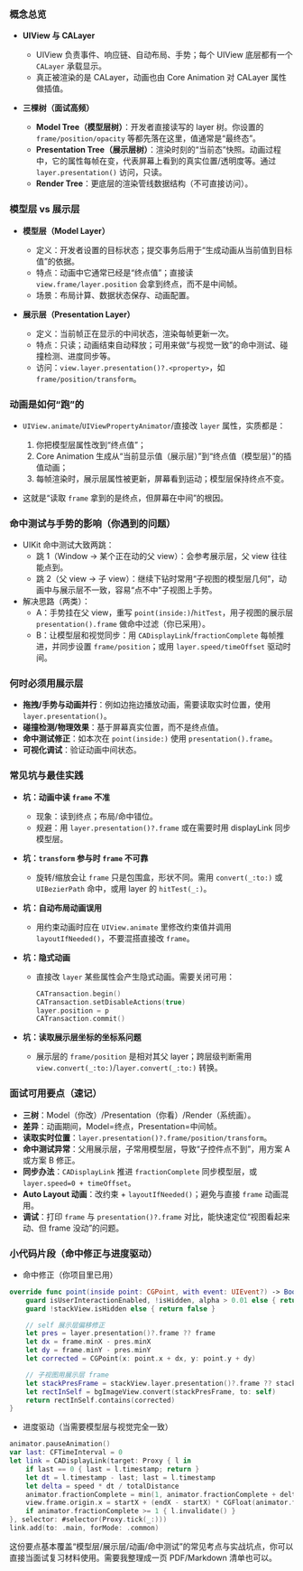 ### 概念总览

- **UIView 与 CALayer**

  - UIView 负责事件、响应链、自动布局、手势；每个 UIView 底层都有一个 `CALayer` 承载显示。
  - 真正被渲染的是 CALayer，动画也由 Core Animation 对 CALayer 属性做插值。

- **三棵树（面试高频）**
  - **Model Tree（模型层树）**：开发者直接读写的 layer 树。你设置的 `frame/position/opacity` 等都先落在这里，值通常是“最终态”。
  - **Presentation Tree（展示层树）**：渲染时刻的“当前态”快照。动画过程中，它的属性每帧在变，代表屏幕上看到的真实位置/透明度等。通过 `layer.presentation()` 访问，只读。
  - **Render Tree**：更底层的渲染管线数据结构（不可直接访问）。

### 模型层 vs 展示层

- **模型层（Model Layer）**

  - 定义：开发者设置的目标状态；提交事务后用于“生成动画从当前值到目标值”的依据。
  - 特点：动画中它通常已经是“终点值”；直接读 `view.frame/layer.position` 会拿到终点，而不是中间帧。
  - 场景：布局计算、数据状态保存、动画配置。

- **展示层（Presentation Layer）**
  - 定义：当前帧正在显示的中间状态，渲染每帧更新一次。
  - 特点：只读；动画结束自动释放；可用来做“与视觉一致”的命中测试、碰撞检测、进度同步等。
  - 访问：`view.layer.presentation()?.<property>`，如 `frame/position/transform`。

### 动画是如何“跑”的

- `UIView.animate`/`UIViewPropertyAnimator`/直接改 `layer` 属性，实质都是：

  1. 你把模型层属性改到“终点值”；
  2. Core Animation 生成从“当前显示值（展示层）”到“终点值（模型层）”的插值动画；
  3. 每帧渲染时，展示层属性被更新，屏幕看到运动；模型层保持终点不变。

- 这就是“读取 `frame` 拿到的是终点，但屏幕在中间”的根因。

### 命中测试与手势的影响（你遇到的问题）

- UIKit 命中测试大致两跳：
  - 跳 1（Window → 某个正在动的父 view）：会参考展示层，父 view 往往能点到。
  - 跳 2（父 view → 子 view）：继续下钻时常用“子视图的模型层几何”，动画中与展示层不一致，容易“点不中”子视图上手势。
- 解决思路（两类）：
  - A：手势挂在父 view，重写 `point(inside:)`/`hitTest`，用子视图的展示层 `presentation().frame` 做命中过滤（你已采用）。
  - B：让模型层和视觉同步：用 `CADisplayLink`/`fractionComplete` 每帧推进，并同步设置 `frame/position`；或用 `layer.speed/timeOffset` 驱动时间。

### 何时必须用展示层

- **拖拽/手势与动画并行**：例如边拖边播放动画，需要读取实时位置，使用 `layer.presentation()`。
- **碰撞检测/物理效果**：基于屏幕真实位置，而不是终点值。
- **命中测试修正**：如本次在 `point(inside:)` 使用 `presentation().frame`。
- **可视化调试**：验证动画中间状态。

### 常见坑与最佳实践

- **坑：动画中读 `frame` 不准**

  - 现象：读到终点；布局/命中错位。
  - 规避：用 `layer.presentation()?.frame` 或在需要时用 displayLink 同步模型层。

- **坑：`transform` 参与时 `frame` 不可靠**

  - 旋转/缩放会让 `frame` 只是包围盒，形状不同。需用 `convert(_:to:)` 或 `UIBezierPath` 命中，或用 layer 的 `hitTest(_:)`。

- **坑：自动布局动画误用**

  - 用约束动画时应在 `UIView.animate` 里修改约束值并调用 `layoutIfNeeded()`，不要混搭直接改 `frame`。

- **坑：隐式动画**

  - 直接改 `layer` 某些属性会产生隐式动画。需要关闭可用：
    ```swift
    CATransaction.begin()
    CATransaction.setDisableActions(true)
    layer.position = p
    CATransaction.commit()
    ```

- **坑：读取展示层坐标的坐标系问题**
  - 展示层的 `frame/position` 是相对其父 layer；跨层级判断需用 `view.convert(_:to:)`/`layer.convert(_:to:)` 转换。

### 面试可用要点（速记）

- **三树**：Model（你改）/Presentation（你看）/Render（系统画）。
- **差异**：动画期间，Model=终点，Presentation=中间帧。
- **读取实时位置**：`layer.presentation()?.frame/position/transform`。
- **命中测试异常**：父用展示层，子常用模型层，导致“子控件点不到”，用方案 A 或方案 B 修正。
- **同步办法**：`CADisplayLink` 推进 `fractionComplete` 同步模型层，或 `layer.speed=0 + timeOffset`。
- **Auto Layout 动画**：改约束 + `layoutIfNeeded()`；避免与直接 `frame` 动画混用。
- **调试**：打印 `frame` 与 `presentation()?.frame` 对比，能快速定位“视图看起来动、但 frame 没动”的问题。

### 小代码片段（命中修正与进度驱动）

- 命中修正（你项目里已用）

```swift
override func point(inside point: CGPoint, with event: UIEvent?) -> Bool {
    guard isUserInteractionEnabled, !isHidden, alpha > 0.01 else { return false }
    guard !stackView.isHidden else { return false }

    // self 展示层偏移修正
    let pres = layer.presentation()?.frame ?? frame
    let dx = frame.minX - pres.minX
    let dy = frame.minY - pres.minY
    let corrected = CGPoint(x: point.x + dx, y: point.y + dy)

    // 子视图用展示层 frame
    let stackPresFrame = stackView.layer.presentation()?.frame ?? stackView.frame
    let rectInSelf = bgImageView.convert(stackPresFrame, to: self)
    return rectInSelf.contains(corrected)
}
```

- 进度驱动（当需要模型层与视觉完全一致）

```swift
animator.pauseAnimation()
var last: CFTimeInterval = 0
let link = CADisplayLink(target: Proxy { l in
    if last == 0 { last = l.timestamp; return }
    let dt = l.timestamp - last; last = l.timestamp
    let delta = speed * dt / totalDistance
    animator.fractionComplete = min(1, animator.fractionComplete + delta)
    view.frame.origin.x = startX + (endX - startX) * CGFloat(animator.fractionComplete)
    if animator.fractionComplete >= 1 { l.invalidate() }
}, selector: #selector(Proxy.tick(_:)))
link.add(to: .main, forMode: .common)
```

这份要点基本覆盖“模型层/展示层/动画/命中测试”的常见考点与实战坑点，你可以直接当面试复习材料使用。需要我整理成一页 PDF/Markdown 清单也可以。
